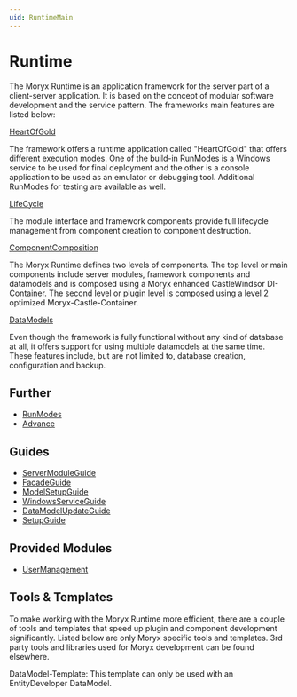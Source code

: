 ```yaml
---
uid: RuntimeMain
---
```

# Runtime

The Moryx Runtime is an application framework for the server part of a client-server application. It is based on the concept of modular software development and the service pattern. The frameworks main features are listed below:

[HeartOfGold](xref:HeartOfGold)

The framework offers a runtime application called "HeartOfGold" that offers different execution modes. One of the build-in RunModes is a Windows service to be used for final deployment and the other is a console application to be used as an emulator or debugging tool. Additional RunModes for testing are available as well.

[LifeCycle](xref:LifeCycle)

The module interface and framework components provide full lifecycle management from component creation to component destruction.

[ComponentComposition](xref:ComponentComposition)

The Moryx Runtime defines two levels of components. The top level or main components include server modules, framework components and datamodels and is composed using a Moryx enhanced CastleWindsor DI-Container. The second level or plugin level is composed using a level 2 optimized Moryx-Castle-Container.

[DataModels](xref:DataModels)

Even though the framework is fully functional without any kind of database at all, it offers support for using multiple datamodels at the same time. These features include, but are not limited to, database creation, configuration and backup.

## Further

* [RunModes](xref:RunModes)
* [Advance](xref:Advance)

## Guides

* [ServerModuleGuide](xref:ServerModuleGuide)
* [FacadeGuide](xref:FacadeGuide)
* [ModelSetupGuide](xref:ModelSetupGuide)
* [WindowsServiceGuide](xref:WindowsServiceGuide)
* [DataModelUpdateGuide](xref:DataModelUpdateGuide)
* [SetupGuide](xref:SetupGuide)

## Provided Modules

* [UserManagement](xref:UserManagement)

## Tools & Templates

To make working with the Moryx Runtime more efficient, there are a couple of tools and templates that speed up plugin and component development significantly. Listed below are only Moryx specific tools and templates. 3rd party tools and libraries used for Moryx development can be found elsewhere.

DataModel-Template: This template can only be used with an EntityDeveloper DataModel.
